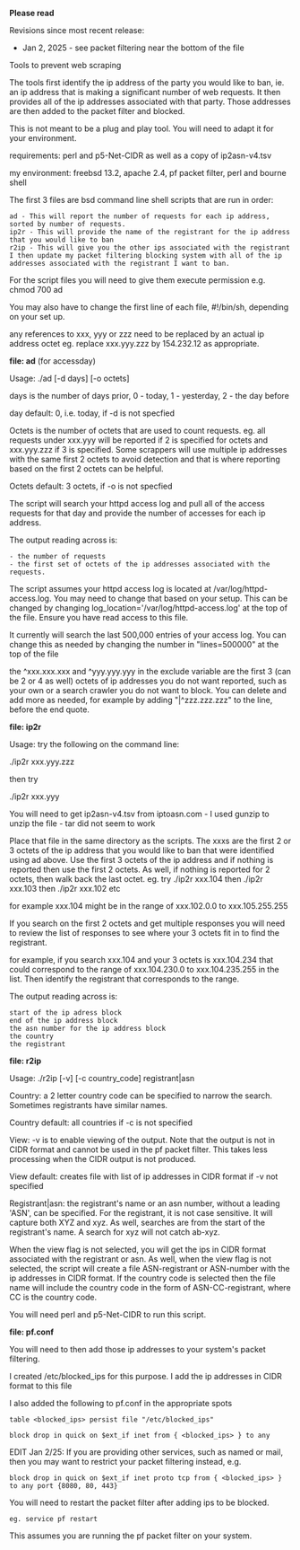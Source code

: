 **Please read**

Revisions since most recent release:
 - Jan 2, 2025 - see packet filtering near the bottom of the file

Tools to prevent web scraping

The tools first identify the ip address of the party you would like to ban, ie. an ip address that is making a significant number of web requests. It then provides all of the ip addresses associated with that party. Those addresses are then added to the packet filter and blocked.

This is not meant to be a plug and play tool. You will need to adapt it for your environment.

requirements: perl and p5-Net-CIDR as well as a copy of ip2asn-v4.tsv 

my environment: freebsd 13.2, apache 2.4, pf packet filter, perl and bourne shell

The first 3 files are bsd command line shell scripts that are run in order:

    ad - This will report the number of requests for each ip address, sorted by number of requests.
    ip2r - This will provide the name of the registrant for the ip address that you would like to ban
    r2ip - This will give you the other ips associated with the registrant
    I then update my packet filtering blocking system with all of the ip addresses associated with the registrant I want to ban.

For the script files you will need to give them execute permission e.g. chmod 700 ad

You may also have to change the first line of each file, #!/bin/sh, depending on your set up.

any references to xxx, yyy or zzz need to be replaced by an actual ip address octet  eg. replace xxx.yyy.zzz by 154.232.12 as appropriate.

**file: ad** (for accessday) 

Usage: ./ad [-d days] [-o octets]

days is the number of days prior, 0 - today, 1 - yesterday, 2 - the day before

day default: 0, i.e. today, if -d is not specfied

Octets is the number of octets that are used to count requests. eg. all requests under xxx.yyy will be reported if 2 is specified for octets and xxx.yyy.zzz if 3 is specified.  Some scrappers will use multiple ip addresses with the same first 2 octets to avoid detection and that is where reporting based on the first 2 octets can be helpful.

Octets default: 3 octets, if -o is not specfied

The script will search your httpd access log and pull all of the access requests for that day and provide the number of accesses for each ip address. 

The output reading across is:

	- the number of requests 
	- the first set of octets of the ip addresses associated with the requests.

The script assumes your httpd access log is located at /var/log/httpd-access.log. You may need to change that based on your setup. This can be changed by changing log_location='/var/log/httpd-access.log' at the top of the file.  Ensure you have read access to this file.

It currently will search the last 500,000 entries of your access log. You can change this as needed by changing the number in "lines=500000" at the top of the file

the ^xxx.xxx.xxx and ^yyy.yyy.yyy in the exclude variable are the first 3 (can be 2 or 4 as well) octets of ip addresses you do not want reported, such as your own or a search crawler you do not want to block. You can delete and add more as needed, for example by adding "|^zzz.zzz.zzz" to the line, before the end quote.   

**file: ip2r** 

Usage: try the following on the command line:

./ip2r xxx.yyy.zzz

then try

./ip2r xxx.yyy

You will need to get ip2asn-v4.tsv from iptoasn.com - I used gunzip to unzip the file - tar did not seem to work

Place that file in the same directory as the scripts. The xxxs are the first 2 or 3 octets of the ip address that you would like to ban that were identified using ad above. Use the first 3 octets of the ip address and if nothing is reported then use the first 2 octets.  As well, if nothing is reported for 2 octets, then walk back the last octet.  eg. try ./ip2r xxx.104 then ./ip2r xxx.103 then ./ip2r xxx.102 etc  

for example xxx.104 might be in the range of xxx.102.0.0 to xxx.105.255.255

If you search on the first 2 octets and get multiple responses you will need to review the list of responses to see where your 3 octets fit in to find the registrant.

for example, if you search xxx.104 and your 3 octets is xxx.104.234 that could correspond to the range of xxx.104.230.0 to xxx.104.235.255 in the list.  Then identify the registrant that corresponds to the range.

The output reading across is:

    start of the ip adress block
    end of the ip address block
    the asn number for the ip address block
    the country
    the registrant

**file: r2ip**

Usage: ./r2ip [-v] [-c country_code] registrant|asn

Country: a 2 letter country code can be specified to narrow the search. Sometimes registrants have similar names.

Country default: all countries if -c is not specified

View: -v is to enable viewing of the output.  Note that the output is not in CIDR format and cannot be used in the pf packet filter.  This takes less processing when the CIDR output is not produced.

View default: creates file with list of ip addresses in CIDR format if -v not specified

Registrant|asn: the registrant's name or an asn number, without a leading 'ASN', can be specified.  For the registrant, it is not case sensitive.  It will capture both XYZ and xyz.  As well, searches are from the start of the registrant's name.  A search for xyz will not catch ab-xyz.

When the view flag is not selected, you will get the ips in CIDR format associated with the registrant or asn.  As well, when the view flag is not selected, the script  will create a file ASN-registrant or ASN-number with the ip addresses in CIDR format.  If the country code is selected then the file name will include the country code in the form of ASN-CC-registrant, where CC is the country code.

You will need perl and p5-Net-CIDR to run this script.

**file: pf.conf** 

You will need to then add those ip addresses to your system's packet filtering.

I created /etc/blocked_ips for this purpose.  I add the ip addresses in CIDR format to this file

I also added the following to pf.conf in the appropriate spots

	table <blocked_ips> persist file "/etc/blocked_ips"

	block drop in quick on $ext_if inet from { <blocked_ips> } to any

	
EDIT Jan 2/25: If you are providing other services, such as named or mail, then you may want to restrict your packet filtering instead, e.g. 
 	
  	block drop in quick on $ext_if inet proto tcp from { <blocked_ips> } to any port {8080, 80, 443}
 
 You will need to restart the packet filter after adding ips to be blocked.

 	eg. service pf restart

This assumes you are running the pf packet filter on your system.
